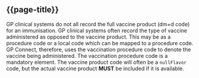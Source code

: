 ## {{page-title}}

GP clinical systems do not all record the full vaccine product (dm+d code) for an immunisation. GP clinical systems often record the type of vaccine administered as opposed to the vaccine product. This may be as a procedure code or a local code which can be mapped to a procedure code. GP Connect, therefore, uses the vaccination procedure code to denote the vaccine being administered. The vaccination procedure code is a mandatory element. The vaccine product code will often be a <code class="highlighter-rouge">nullFlavor</code> code, but the actual vaccine product **MUST** be included if it is available.